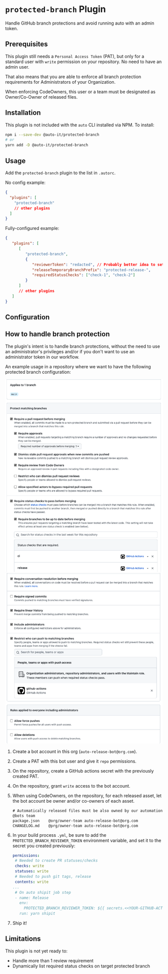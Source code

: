 # `protected-branch` Plugin

Handle GitHub branch protections and avoid running auto with an admin token.

## Prerequisites

This plugin still needs a `Personal Access Token` (PAT), but only for a standard user with `write` permission on your repository. No need to have an admin user.

That also means that you are able to enforce all branch protection requirements for Administrators of your Organization.

When enforcing CodeOwners, this user or a team must be designated as Owner/Co-Owner of released files.

## Installation

This plugin is not included with the `auto` CLI installed via NPM. To install:

```bash
npm i --save-dev @auto-it/protected-branch
# or
yarn add -D @auto-it/protected-branch
```

## Usage

Add the `protected-branch` plugin to the list in `.autorc`.

No config example:

```json
{
  "plugins": [
    "protected-branch"
    // other plugins
  ]
}
```

Fully-configured example:

```json
{
   "plugins": [
      [
         "protected-branch",
         {
            "reviewerToken": "redacted", // Probably better idea to set it in `PROTECTED_BRANCH_REVIEWER_TOKEN` environment variable
            "releaseTemporaryBranchPrefix": "protected-release-",
            "requiredStatusChecks": ["check-1", "check-2"]
         }
      ]
      // other plugins
   ]
}
```

## Configuration

## How to handle branch protection

The plugin's intent is to handle branch protections, without the need to use an administrator's privileges and/or if you don't want to use an administrator token in our workflow.

An example usage in a repository where we want to have the following protected branch configuration:

![branch-protection-part-1](doc/branch-protection-1.png)
![branch-protection-part-2](doc/branch-protection-2.png)

1. Create a bot account in this org (`auto-release-bot@org.com`).
2. Create a PAT with this bot user and give it `repo` permissions.
3. On the repository, create a GitHub actions secret with the previously created PAT.
4. On the repository, grant `write` access to the bot account.
5. When using CodeOwners, on the repository, for each released asset, let the bot account be owner and/or co-owners of each asset.

   ```
   # Automatically released files must be also owned by our automation @bots team
   package.json    @org/owner-team auto-release-bot@org.com
   CHANGELOG.md    @prg/owner-team auto-release-bot@org.com
   ```

6. In your build process `.yml`, be sure to add the `PROTECTED_BRANCH_REVIEWER_TOKEN` environment variable, and set it to the secret you created previously:

   ```yaml
   permissions:
    # Needed to create PR statuses/checks
    checks: write
    statuses: write
    # Needed to push git tags, release
    contents: write
   ...
    # On auto shipit job step
    - name: Release
      env:
        PROTECTED_BRANCH_REVIEWER_TOKEN: ${{ secrets.<<YOUR-GITHUB-ACTIONS-SECRET-NAME>> }}
      run: yarn shipit
   ```

7. Ship it!

## Limitations

This plugin is not yet ready to:

- Handle more than 1 review requirement
- Dynamically list required status checks on target protected branch
